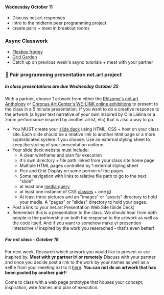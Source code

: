 #### Wednesday October 11
* Discuss net.art responses
* intro to the midterm peer programming project
* create pairs + meet in breakout rooms

### Async Classwork
* [Flexbox froggy](https://flexboxfroggy.com/)
* [Grid Garden](https://cssgridgarden.com/)
* Catch up on previous week's async tutorials + meet with your partner

### 💾   Pair programming presentation net.art project

##### In class presentations are due Wednesday October 25
With a partner, choose 1 artwork from either the [Rhizome's net.art Anthology](https://anthology.rhizome.org/) or [Chronus Art Center's WE-LINK online exhibitions](http://we-link.chronusartcenter.org/) to present to the class in a 5  minute presentation. If you want to do a creative response to the artwork (a hyper text narrative of your own inspired by Olia Lialina or a zoom performance inspired by another artist, etc) that is also a way to go.

* You MUST create your [slide deck](https://www.google.com/search?q=slide+deck&oq=slide+deck&aqs=chrome..69i57j0l9.3609j0j7&sourceid=chrome&ie=UTF-8) using HTML, CSS + host on your class site. Each slide should be a relative link to another html page or a more sophisticated system if you choose. Use an external styling sheet to keep the styling of your presentation uniform. 
* Your slide deck website must include:
  * A clear wireframe and plan for execution
  * it's own directory + file path linked from your class site home page
  * Multiple HTML pages controlled by 1 external styling sheet
  * Flex and Grid Display on some portion of the pages
  * Some navigation with links to relative file path to go to the next "slide"
  * at least one [media query](https://developer.mozilla.org/en-US/docs/Web/CSS/Media_Queries/Using_media_queries)
  * at least one instance of CSS [classes](https://developer.mozilla.org/en-US/docs/Web/CSS/Class_selectors) + one [id](https://developer.mozilla.org/en-US/docs/Web/CSS/ID_selectors)
  * At least three pictures and an "images" or "assets" directory to hold your media. A "pages" or "slides" directory to hold your pages.
* Post a link to your net.art Presentation Web Site (Slide Deck) 
* Remember this is a presentation to the class. We should hear from both people in the partnership on both the response to the artwork as well as the code itself. And if you want to somehow make yr presention interactive // inspired by the work you reserached - that's even better!

##### For nxt class - October 18  
For next week. Research which artwork you would like to present or are inspired by. **Meet with yr partner irl or remotely** Discuss with your partner and once you decide post a link to the work by your names as well as a selfie from your meeting nxt to it [here](https://github.com/rebleo/webProductionFall2023/wiki/Week-07). **You can not do an artwork that has been posted by another pair!!** 

Come to class with a web page prototype that houses your concept, inspiration, wire frames and plan of execution. 






